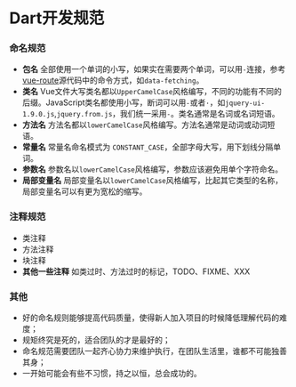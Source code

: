 # Dart开发规范

### 命名规范
* **包名** 全部使用一个单词的小写，如果实在需要两个单词，可以用`-`连接，参考[vue-route](https://github.com/vuejs/vue-router)源代码中的命令方式，如`data-fetching`。
* **类名** Vue文件大写类名都以`UpperCamelCase`风格编写，不同的功能有不同的后缀。JavaScript类名都使用小写，断词可以用`-`或者`·`，如`jquery-ui-1.9.0.js`,`jquery.from.js`，我们统一采用`-`。类名通常是名词或名词短语。
* **方法名** 方法名都以`lowerCamelCase`风格编写。方法名通常是动词或动词短语。
* **常量名** 常量名命名模式为 `CONSTANT_CASE`，全部字母大写，用下划线分隔单词。
* **参数名** 参数名以`lowerCamelCase`风格编写，参数应该避免用单个字符命名。
* **局部变量名** 局部变量名以`lowerCamelCase`风格编写，比起其它类型的名称，局部变量名可以有更为宽松的缩写。

### 注释规范
* 类注释
* 方法注释
* 块注释
* **其他一些注释** 如类过时、方法过时的标记，TODO、FIXME、XXX

### 其他
* 好的命名规则能够提高代码质量，使得新人加入项目的时候降低理解代码的难度；
* 规矩终究是死的，适合团队的才是最好的；
* 命名规范需要团队一起齐心协力来维护执行，在团队生活里，谁都不可能独善其身；
* 一开始可能会有些不习惯，持之以恒，总会成功的。